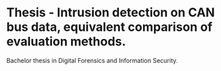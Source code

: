 # Thesis - Intrusion detection on CAN bus data, equivalent comparison of evaluation methods.
Bachelor thesis in Digital Forensics and Information Security.
